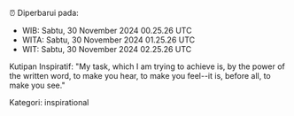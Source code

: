 ⏰ Diperbarui pada:
- WIB: Sabtu, 30 November 2024 00.25.26 UTC
- WITA: Sabtu, 30 November 2024 01.25.26 UTC
- WIT: Sabtu, 30 November 2024 02.25.26 UTC

Kutipan Inspiratif:
"My task, which I am trying to achieve is, by the power of the written word, to make you hear, to make you feel--it is, before all, to make you see."


Kategori: inspirational

